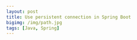 ```yaml
---
layout: post
title: Use persistent connection in Spring Boot
bigimg: /img/path.jpg
tags: [Java, Spring]
---
```


